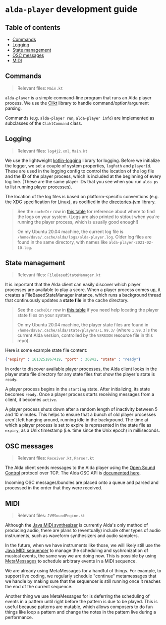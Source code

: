 # `alda-player` development guide

## Table of contents

* [Commands](#commands)
* [Logging](#logging)
* [State management](#state-management)
* [OSC messages](#osc-messages)
* [MIDI](#midi)

## Commands

> Relevant files: `Main.kt`

`alda-player` is a simple command-line program that runs an Alda player process.
We use the [Clikt] library to handle command/option/argument parsing.

Commands (e.g. `alda-player run`, `alda-player info`) are implemented as
subclasses of the `CliktCommand` class.

## Logging

> Relevant files: `log4j2.xml`, `Main.kt`

We use the lightweight [kotlin-logging] library for logging. Before we
initialize the logger, we set a couple of system properties, `logPath` and
`playerId`. These are used in the logging config to control the location of the
log file and the ID of the player process, which is included at the beginning of
every log line. (These are the same player IDs that you see when you run `alda
ps` to list running player processes).

The location of the log files is based on platform-specific conventions (e.g.
the XDG specification for Linux), as codified in the [directories-jvm] library.

> See the `cacheDir` row in [this table][file-locations] for reference about
> where to find the logs on your system. (Logs are also printed to stdout when
> you're running the player process, which is usually good enough!)
>
> On my Ubuntu 20.04 machine, the current log file is
`/home/dave/.cache/alda/logs/alda-player.log`. Older log files are found in the
same directory, with names like `alda-player-2021-02-10.log`.

## State management

> Relevant files: `FileBasedStateManager.kt`

It is important that the Alda client can easily discover which player processes
are available to play a score. When a player process comes up, it creates a
FileBasedStateManager instance, which runs a background thread that continuously
updates a **state file** in the cache directory.

> See the `cacheDir` row in [this table][file-locations] if you need help
> locating the player state files on your system.
>
> On my Ubuntu 20.04 machine, the player state files are found in
> `/home/dave/.cache/alda/state/players/1.99.3/` (where `1.99.3` is the current
> Alda version, controlled by the `VERSION` resource file in this repo).

Here is some example state file content:

```json
{"expiry" : 1613251867419, "port" : 36841, "state" : "ready"}
```

In order to discover available player processes, the Alda client looks in the
player state file directory for any state files that show the player's state is
`ready`.

A player process begins in the `starting` state. After initializing, its state
becomes `ready`. Once a player process starts receiving messages from a client,
it becomes `active`.

A player process shuts down after a random length of inactivity between 5 and 10
minutes. This helps to ensure that a bunch of old player processes aren't left
hanging around, running idle in the background. The time at which a player
process is set to expire is represented in the state file as `expiry`, as a Unix
timestamp (i.e. time since the Unix epoch) in milliseconds.

## OSC messages

> Relevant files: `Receiver.kt`, `Parser.kt`

The Alda client sends messages to the Alda player using the [Open Sound
Control][osc] protocol over TCP. The Alda OSC API is [documented
here][alda-osc-api].

Incoming OSC messages/bundles are placed onto a queue and parsed and processed
in the order that they were received.

## MIDI

> Relevant files: `JVMSoundEngine.kt`

Although the [Java MIDI synthesizer][java-midi-synth] is currently Alda's only
method of producing audio, there are plans to (eventually) include other types
of audio instruments, such as waveform synthesizers and audio samplers.

In the future, when we have instruments like those, we will likely still use the
[Java MIDI sequencer][java-midi-sequencer] to manage the scheduling and
sychronization of musical events, the same way we are doing now. This is
possible by using [MetaMessages][java-meta-message] to schedule arbitrary events
in a MIDI sequence.

We are already using MetaMessages for a handful of things. For example, to
support live coding, we regularly schedule "continue" metamessages that we
handle by making sure that the sequencer is still running once it reaches the
end of the current sequence.

Another thing we use MetaMessages for is deferring the scheduling of events in a
pattern until right before the pattern is due to be played. This is useful
because patterns are mutable, which allows composers to do fun things like loop
a pattern and change the notes in the pattern live during a performance.

[clikt]: https://ajalt.github.io/clikt/
[kotlin-logging]: https://github.com/MicroUtils/kotlin-logging
[directories-jvm]: https://github.com/dirs-dev/directories-jvm
[file-locations]: https://github.com/dirs-dev/directories-jvm#projectdirectories
[osc]: https://en.wikipedia.org/wiki/Open_Sound_Control
[alda-osc-api]: ./alda-osc-api.md
[java-midi-synth]: https://docs.oracle.com/javase/7/docs/api/javax/sound/midi/Synthesizer.html
[java-midi-sequencer]: https://docs.oracle.com/javase/7/docs/api/javax/sound/midi/Sequencer.html
[java-meta-message]: https://docs.oracle.com/javase/7/docs/api/javax/sound/midi/MetaMessage.html
